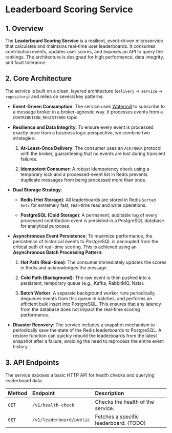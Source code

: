# Leaderboard Scoring Service

## 1. Overview

The **Leaderboard Scoring Service** is a resilient, event-driven microservice that calculates and maintains real-time
user leaderboards. It consumes contribution events, updates user scores, and exposes an API to query the rankings. The
architecture is designed for high performance, data integrity, and fault tolerance.

## 2. Core Architecture

The service is built on a clean, layered architecture (`delivery` -> `service` -> `repository`) and relies on several
key patterns:

* **Event-Driven Consumption**: The service uses [Watermill](https://watermill.io/) to subscribe to a message broker in
  a broker-agnostic way. It processes events from a `CONTRIBUTION_REGISTERED` topic.

* **Resilience and Data Integrity**: To ensure every event is processed exactly once from a business logic perspective,
  we combine two strategies:

    1. **At-Least-Once Delivery**: The consumer uses an `ACK/NACK` protocol with the broker, guaranteeing that no events
       are lost during transient failures.

    2. **Idempotent Consumer**: A robust idempotency check using a temporary lock and a processed-event list in Redis
       prevents duplicate messages from being processed more than once.

* **Dual Storage Strategy**:

    * **Redis (Hot Storage)**: All leaderboards are stored in Redis `Sorted Sets` for extremely fast, real-time read and
      write operations.

    * **PostgreSQL (Cold Storage)**: A permanent, auditable log of every processed contribution event is persisted in a
      PostgreSQL database for analytical purposes.

* **Asynchronous Event Persistence**: To maximize performance, the persistence of historical events to PostgreSQL is
  decoupled from the critical path of real-time scoring. This is achieved using an **Asynchronous Batch Processing
  Pattern**:

    1. **Hot Path (Real-time)**: The consumer immediately updates the scores in Redis and acknowledges the message.

    2. **Cold Path (Background)**: The raw event is then pushed into a persistent, temporary queue (e.g., Kafka,
       RabbitMQ, Nats).

    3. **Batch Worker**: A separate background worker runs periodically, dequeues events from this queue in batches, and
       performs an efficient bulk insert into PostgreSQL. This ensures that any latency from the database does not
       impact the real-time scoring performance.

* **Disaster Recovery**: The service includes a snapshot mechanism to periodically save the state of the Redis
  leaderboards to PostgreSQL. A restore function can quickly rebuild the leaderboards from the latest snapshot after a
  failure, avoiding the need to reprocess the entire event history.

## 3. API Endpoints

The service exposes a basic HTTP API for health checks and querying leaderboard data.

| Method | Endpoint                 | Description                            |
|:-------|:-------------------------|:---------------------------------------|
| `GET`  | `/v1/health-check`       | Checks the health of the service.      |
| `GET`  | `/v1/leaderboard/public` | Fetches a specific leaderboard. (TODO) |

```